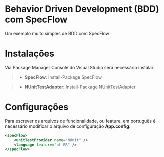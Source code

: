 # Behavior Driven Development (BDD) com SpecFlow

Um exemplo muito simples de BDD com SpecFlow

# Instalações

Via Package Manager Console do Visual Studio será necessário instalar:

>+ **SpecFlow**: Install-Package SpecFlow

>+ **NUnitTestAdapter**: Install-Package
NUnitTestAdapter

# Configurações
Para escrever os arquivos de funcionalidade, ou feature, em português é necessário modificar o arquivo de configuração **App.config**:

```` xml
<specFlow>
    <unitTestProvider name="NUnit" />
    <language feature="pt-BR" />
</specFlow>
````
